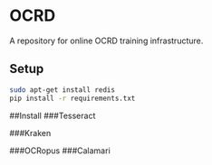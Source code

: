 # OCRD
A repository for online OCRD training infrastructure.

## Setup

```sh
sudo apt-get install redis
pip install -r requirements.txt
```

##Install
###Tesseract



###Kraken

###OCRopus
###Calamari
